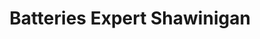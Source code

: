 ---
title: "Batteries Expert Shawinigan"
url: /shawinigan/batteries-expert-shawinigan/
shop: shop
---
